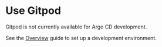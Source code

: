 # Use Gitpod

Gitpod is not currently available for Argo CD development.

See the [Overview](index.md) guide to set up a development environment.
